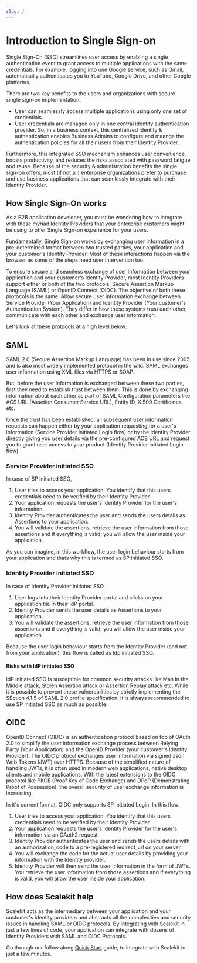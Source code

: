 ```yaml
---
slug: /
---
```

# Introduction to Single Sign-on

Single Sign-On (SSO) streamlines user access by enabling a single authentication event to grant access to multiple applications with the same credentials. For example, logging into one Google service, such as Gmail, automatically authenticates you to YouTube, Google Drive, and other Google platforms. 

There are two key benefits to the users and organizations with secure single sign-on implementation.
- User can seamlessly access multiple applications using only one set of credentials. 
- User credentials are managed only in one central identity authentication provider. So, in a business context, this centralized identity & authentication enables Business Admins to configure and maange the authentication policies for all their users from their Identity Provider. 

Furthermore, this integrated SSO mechanism enhances user convenience, boosts productivity, and reduces the risks associated with password fatigue and reuse. Because of the security & administration benefits the single sign-on offers, most (if not all) enterprise organizations prefer to purchase and use business applications that can seamlessly integrate with their Identity Provider. 

## How Single Sign-On works

As a B2B application developer, you must be wondering how to integrate with these myriad Identity Providers that your enterprise customers might be using to offer Single Sign-on experience for your users. 

Fundamentally, Single Sign-on works by exchanging user information in a pre-determined format between two trusted parties, your application and your customer's Identity Provider. Most of these interactions happen via the browser as some of the steps need user intervention too. 

<!-- <Single Sign-on Image>
<Application <==> Identity Provider> -->

To ensure secure and seamless exchange of user information between your application and your customer's Identity Provider, most Identity Providers support either or both of the two protocols: Secure Assertion Markup Language (SAML) or OpenID Connect (OIDC). The objective of both these protocols is the same: Allow secure user information exchange between Service Provider (Your Application) and Identity Provider (Your customer's Authentication System). They differ in how these systems trust each other, communicate with each other and exchange user information.

Let's look at these protocols at a high level below:

## SAML

SAML 2.0 (Secure Assertion Markup Language) has been in use since 2005 and is also most widely implemented protocol in the wild. SAML exchanges user information using XML files via HTTPS or SOAP. 

But, before the user information is exchanged between these two parties, first they need to establish trust between them. This is done by exchanging information about each other as part of SAML Configuration parameters like ACS URL (Assetion Consumer Service URL), Entity ID, X.509 Certificates etc. 

Once the trust has been established, all subsequent user information requests can happen either by your application requesting for a user's information (Service Provider initiated Login flow) or by the Identity Provider directly giving you user details via the pre-configured ACS URL and request you to grant user access to your product (Identity Provider initiated Login flow) 

### Service Provider initiated SSO

In case of SP initiated SSO, 
1. User tries to access your application. You identify that this users credentials need to be verified by their Identity Provider. 
2. Your application requests the user's Identity Provider for the user's information. 
3. Identity Provider authenticates the user and sends the users details as Assertions to your application.
4. You will validate the assertions, retrieve the user information from those assertions and if everything is valid, you will allow the user inside your application.

As you can imagine, in this workflow, the user login behaviour starts from your application and thats why this is termed as SP initiated SSO.


### Identity Provider initiated SSO

In case of Identity Provider initiated SSO, 
1. User logs into their Identity Provider portal and clicks on your application tile in their IdP portal.
2. Identity Provider sends the user details as Assertions to your application.
3. You will validate the assertions, retrieve the user information from those assertions and if everything is valid, you will allow the user inside your application.

Because the user login behaviour starts from the Identity Provider (and not from your application), this flow is called as Idp initiated SSO.

#### Risks with IdP initiated SSO
IdP initiated SSO is susceptible for common security attacks like Man In the Middle attack, Stolen Assertion attack or Assertion Replay attack etc. While it is possible to prevent these vulnerabilities by strictly implementing the SEction 4.1.5 of SAML 2.0 profile specification, it is always recommended to use SP initiated SSO as much as possible.

## OIDC

OpenID Connect (OIDC) is an authentication protocol based on top of OAuth 2.0 to simplify the user information exchange process between Relying Party (Your Application) and the OpenID Provider (your customer's Identity Provider). The OIDC protocol exchanges user information via signed Json Web Tokens (JWT) over HTTPS. Because of the simplified nature of handling JWTs, it is often used in modern web applications, native desktop clients and mobile applications. With the latest extensions to the OIDC procotol like PKCE (Proof Key of Code Exchange) and DPoP (Demonstrating Proof of Possession), the overall security of user exchange information is increasing.

In it's current format, OIDC only supports SP initiated Login. In this flow: 

1. User tries to access your application. You identify that this users credentials need to be verified by their Identity Provider. 
2. Your application requests the user's Identity Provider for the user's information via an OAuth2 request.
3. Identity Provider authenticates the user and sends the users details with an authorization_code to a pre-registered redirect_url on your server.
4. You will exchange the code for the actual user details by providing your information with the Identity provider. 
5. Identity Provider will then send the user information in the form of JWTs. You retrieve the user information from those assertions and if everything is valid, you will allow the user inside your application.

## How does Scalekit help

Scalekit acts as the intermediary between your application and your customer's identity providers and abstracts all the complexities and security issues in handling SAML or OIDC protocols. By integrating with Scalekit in just a few lines of code, your application can integrate with dozens of Identity Providers with SAML and OIDC Protocols. 

Go through our follow along [Quick Start](/docs/single-sign-on/quickstart-sso.md) guide, to integrate with Scalekit in just a few minutes.